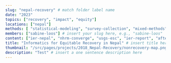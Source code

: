 ```yaml
---
slug: "nepal-recovery" # match folder label name
date: "2023"
topics: ["recovery", "impact", "equity"]
locations: ["nepal"]
methods: [ "statistical-modeling", "survey-collection", "mixed-methods"]
members: ["sabine-loos"] # insert your slug here, e.g., "sabine-loos"
content: ["ier-nepal", "nhrm-converge", "usgs-esc", "ier-report", "afterquake-nepal"]
title: "Informatics for Equitable Recovery in Nepal" # insert title here
thumbnail: "/src/pages/projects/2018_Nepal-Recovery/nonrecovery-map.png"
description: "Test" # insert a one sentence description here
---
```



